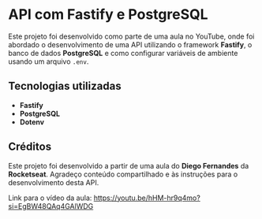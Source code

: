 # API com Fastify e PostgreSQL

Este projeto foi desenvolvido como parte de uma aula no YouTube, onde foi abordado o desenvolvimento de uma API utilizando o framework **Fastify**, o banco de dados **PostgreSQL** e como configurar variáveis de ambiente usando um arquivo `.env`.

## Tecnologias utilizadas

- **Fastify**
- **PostgreSQL**
- **Dotenv**


## Créditos

Este projeto foi desenvolvido a partir de uma aula do **Diego Fernandes** da **Rocketseat**. Agradeço conteúdo compartilhado e às instruções para o desenvolvimento desta API.

Link para o vídeo da aula: https://youtu.be/hHM-hr9q4mo?si=EgBW48QAq4GAlWDG


